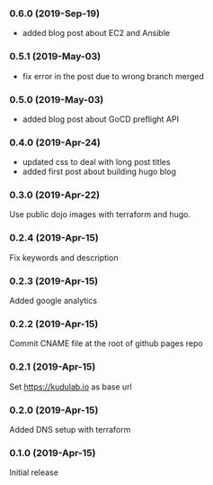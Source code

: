 ### 0.6.0 (2019-Sep-19)
 * added blog post about EC2 and Ansible

### 0.5.1 (2019-May-03)
 * fix error in the post due to wrong branch merged

### 0.5.0 (2019-May-03)
 * added blog post about GoCD preflight API

### 0.4.0 (2019-Apr-24)

 * updated css to deal with long post titles
 * added first post about building hugo blog

### 0.3.0 (2019-Apr-22)

Use public dojo images with terraform and hugo.

### 0.2.4 (2019-Apr-15)

Fix keywords and description

### 0.2.3 (2019-Apr-15)

Added google analytics

### 0.2.2 (2019-Apr-15)

Commit CNAME file at the root of github pages repo

### 0.2.1 (2019-Apr-15)

Set https://kudulab.io as base url

### 0.2.0 (2019-Apr-15)

Added DNS setup with terraform

### 0.1.0 (2019-Apr-15)

Initial release
